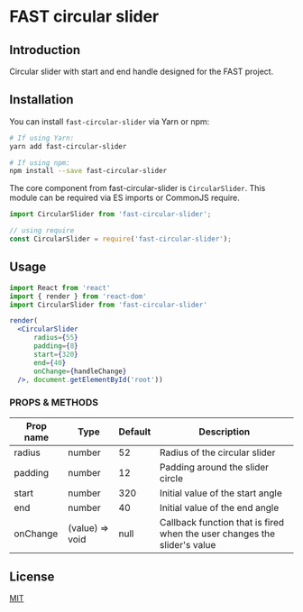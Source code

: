 # FAST circular slider

## Introduction

Circular slider with start and end handle designed for the FAST project.

## Installation

You can install `fast-circular-slider` via Yarn or npm:

```bash
# If using Yarn:
yarn add fast-circular-slider

# If using npm:
npm install --save fast-circular-slider
```

The core component from fast-circular-slider is `CircularSlider`.
This module can be required via ES imports or CommonJS require.

```js
import CircularSlider from 'fast-circular-slider';

// using require
const CircularSlider = require('fast-circular-slider');
```

## Usage

```jsx
import React from 'react'
import { render } from 'react-dom'
import CircularSlider from 'fast-circular-slider'

render(
  <CircularSlider
      radius={55}
      padding={8}
      start={320}
      end={40}
      onChange={handleChange}
  />, document.getElementById('root'))
```

### PROPS & METHODS

Prop name | Type | Default | Description
----------|------|---------|-------------
radius  | number | 52 | Radius of the circular slider
padding | number | 12 | Padding around the slider circle
start | number | 320 | Initial value of the start angle
end | number | 40 | Initial value of the end angle
onChange | (value) => void | null | Callback function that is fired when the user changes the slider's value

## License

[MIT](http://opensource.org/licenses/MIT)
